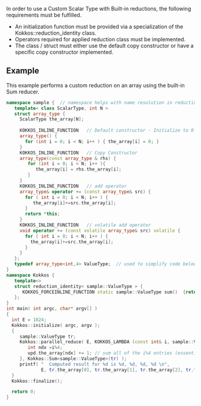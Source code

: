 In order to use a Custom Scalar Type with Built-in reductions, the following requirements must be fulfilled.

   * An initialization function must be provided via a specialization of the Kokkos::reduction_identity<T> class.  
   * Operators required for applied reduction class must be implemented.
   * The class / struct must either use the default copy constructor or have a specific copy constructor 
     implemented. 

## Example

This example performs a custom reduction on an array using the built-in Sum reducer. 

```c++
namespace sample {  // namespace helps with name resolution in reduction identity 
   template< class ScalarType, int N >
   struct array_type {
     ScalarType the_array[N];
  
     KOKKOS_INLINE_FUNCTION   // Default constructor - Initialize to 0's
     array_type() { 
       for (int i = 0; i < N; i++ ) { the_array[i] = 0; }
     }
     KOKKOS_INLINE_FUNCTION   // Copy Constructor
     array_type(const array_type & rhs) { 
        for (int i = 0; i < N; i++ ){
           the_array[i] = rhs.the_array[i];
        }
     }
     KOKKOS_INLINE_FUNCTION   // add operator
     array_type& operator += (const array_type& src) {
       for ( int i = 0; i < N; i++ ) {
          the_array[i]+=src.the_array[i];
       }
       return *this;
     } 
     KOKKOS_INLINE_FUNCTION   // volatile add operator 
     void operator += (const volatile array_type& src) volatile {
       for ( int i = 0; i < N; i++ ) {
         the_array[i]+=src.the_array[i];
       }
     }
   };
   typedef array_type<int,4> ValueType;  // used to simplify code below
}
namespace Kokkos {
   template<>
   struct reduction_identity< sample::ValueType > {
      KOKKOS_FORCEINLINE_FUNCTION static sample::ValueType sum()  {return sample::ValueType();}
   };
}
int main( int argc, char* argv[] )
{
  int E = 1024;
  Kokkos::initialize( argc, argv );
  {
     sample::ValueType tr;
     Kokkos::parallel_reduce( E, KOKKOS_LAMBDA (const int& i, sample::ValueType & upd) {
        int ndx =i%4;
        upd.the_array[ndx] += 1; // sum all of the i%4 entries (essentially divide total by 4)
     }, Kokkos::Sum<sample::ValueType>(tr) );
     printf( "  Computed result for %d is %d, %d, %d, %d \n", 
             E, tr.the_array[0], tr.the_array[1], tr.the_array[2], tr.the_array[3] );
  }
  Kokkos::finalize();

  return 0;
}

```